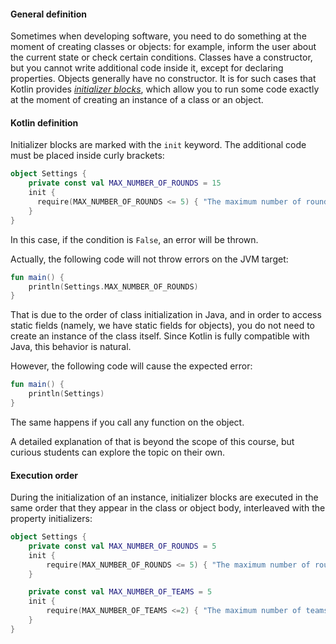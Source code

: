 #### General definition

Sometimes when developing software, you need to do something at the moment of creating classes or objects: 
for example, inform the user about the current state or check certain conditions.
Classes have a constructor, but you cannot write additional code inside it, 
except for declaring properties. Objects generally have no constructor. 
It is for such cases that Kotlin provides [_initializer blocks_](https://kotlinlang.org/docs/classes.html#constructors), which allow you to 
run some code exactly at the moment of creating an instance of a class or an object.

#### Kotlin definition

Initializer blocks are marked with the `init` keyword. 
The additional code must be placed inside curly brackets:

```kotlin
object Settings {
    private const val MAX_NUMBER_OF_ROUNDS = 15
    init {
      require(MAX_NUMBER_OF_ROUNDS <= 5) { "The maximum number of rounds must be not more than five!" }
    }
}
```

In this case, if the condition is `False`, an error will be thrown.

<div class="hint" title="The order of initialization Java classes">

Actually, the following code will not throw errors on the JVM target:
```kotlin
fun main() {
    println(Settings.MAX_NUMBER_OF_ROUNDS)
}
```

That is due to the order of class initialization in Java, 
and in order to access static fields (namely, we have static fields for objects), 
you do not need to create an instance of the class itself. 
Since Kotlin is fully compatible with Java, this behavior is natural.

However, the following code will cause the expected error:
```kotlin
fun main() {
    println(Settings)
}
```
The same happens if you call any function on the object.

A detailed explanation of that is beyond the scope of this course, 
but curious students can explore the topic on their own.

</div>


#### Execution order

During the initialization of an instance, initializer blocks are executed in the same order 
that they appear in the class or object body, interleaved with the property initializers:

```kotlin
object Settings {
    private const val MAX_NUMBER_OF_ROUNDS = 5
    init {
        require(MAX_NUMBER_OF_ROUNDS <= 5) { "The maximum number of rounds must be not more than five!" }
    }

    private const val MAX_NUMBER_OF_TEAMS = 5
    init {
        require(MAX_NUMBER_OF_TEAMS <=2) { "The maximum number of teams must be not more than two!" }
    }
}
```
